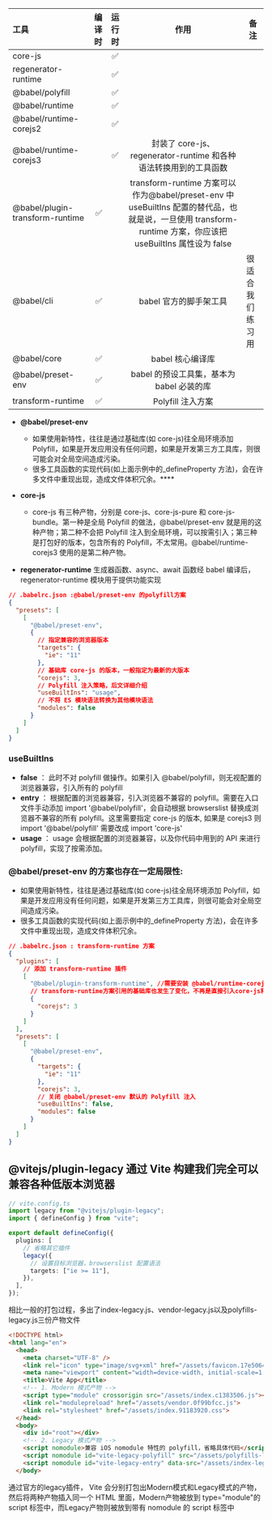 | 工具                            | 编译时 | 运行时 |                                                                            作用                                                                             | 备注             |
| :------------------------------ | -----: | :----: | :---------------------------------------------------------------------------------------------------------------------------------------------------------: | ---------------- |
| core-js                         |        |   ✅   |                                                                                                                                                             |                  |
| regenerator-runtime             |        |   ✅   |                                                                                                                                                             |                  |
| @babel/polyfill                 |        |   ✅   |                                                                                                                                                             |                  |
| @babel/runtime                  |        |   ✅   |                                                                                                                                                             |                  |
| @babel/runtime-corejs2          |        |   ✅   |                                                                                                                                                             |                  |
| @babel/runtime-corejs3          |        |   ✅   |                                              封装了 core-js、regenerator-runtime 和各种语法转换用到的工具函数                                               |                  |
| @babel/plugin-transform-runtime |     ✅ |        | transform-runtime 方案可以作为@babel/preset-env 中 useBuiltIns 配置的替代品，也就是说，一旦使用 transform-runtime 方案，你应该把 useBuiltIns 属性设为 false |                  |
| @babel/cli                      |     ✅ |        |                                                                   babel 官方的脚手架工具                                                                    | 很适合我们练习用 |
| @babel/core                     |     ✅ |        |                                                                      babel 核心编译库                                                                       |                  |
| @babel/preset-env               |     ✅ |        |                                                          babel 的预设工具集，基本为 babel 必装的库                                                          |                  |
| transform-runtime               |     ✅ |        |                                                                      Polyfill 注入方案                                                                      |                  |

- **@babel/preset-env**

  - 如果使用新特性，往往是通过基础库(如 core-js)往全局环境添加 Polyfill，如果是开发应用没有任何问题，如果是开发第三方工具库，则很可能会对全局空间造成污染。
  - 很多工具函数的实现代码(如上面示例中的\_defineProperty 方法)，会在许多文件中重现出现，造成文件体积冗余。\*\*\*\*

- **core-js**
  - core-js 有三种产物，分别是 core-js、core-js-pure 和 core-js-bundle。第一种是全局 Polyfill 的做法，@babel/preset-env 就是用的这种产物；第二种不会把 Polyfill 注入到全局环境，可以按需引入；第三种是打包好的版本，包含所有的 Polyfill，不太常用。@babel/runtime-corejs3 使用的是第二种产物。
- **regenerator-runtime** 生成器函数、async、await 函数经 babel 编译后，regenerator-runtime 模块用于提供功能实现

```json
// .babelrc.json :@babel/preset-env 的polyfill方案
{
  "presets": [
    [
      "@babel/preset-env",
      {
        // 指定兼容的浏览器版本
        "targets": {
          "ie": "11"
        },
        // 基础库 core-js 的版本，一般指定为最新的大版本
        "corejs": 3,
        // Polyfill 注入策略，后文详细介绍
        "useBuiltIns": "usage",
        // 不将 ES 模块语法转换为其他模块语法
        "modules": false
      }
    ]
  ]
}
```

### useBuiltIns

- **false** ： 此时不对 polyfill 做操作。如果引入 @babel/polyfill，则无视配置的浏览器兼容，引入所有的 polyfill
- **entry** ： 根据配置的浏览器兼容，引入浏览器不兼容的 polyfill。需要在入口文件手动添加 import '@babel/polyfill'，会自动根据 browserslist 替换成浏览器不兼容的所有 polyfill。这里需要指定 core-js 的版本, 如果是 corejs3 则 import '@babel/polyfill' 需要改成 import 'core-js'
- **usage** ： usage 会根据配置的浏览器兼容，以及你代码中用到的 API 来进行 polyfill，实现了按需添加。

### @babel/preset-env 的方案也存在一定局限性:

- 如果使用新特性，往往是通过基础库(如 core-js)往全局环境添加 Polyfill，如果是开发应用没有任何问题，如果是开发第三方工具库，则很可能会对全局空间造成污染。
- 很多工具函数的实现代码(如上面示例中的\_defineProperty 方法)，会在许多文件中重现出现，造成文件体积冗余。

```json
// .babelrc.json : transform-runtime 方案
{
  "plugins": [
    // 添加 transform-runtime 插件
    [
      "@babel/plugin-transform-runtime", //需要安装 @babel/runtime-corejs3  -S
      // transform-runtime方案引用的基础库也发生了变化，不再是直接引入core-js和regenerator-runtime，而是引入@babel/runtime-corejs3
      {
        "corejs": 3
      }
    ]
  ],
  "presets": [
    [
      "@babel/preset-env",
      {
        "targets": {
          "ie": "11"
        },
        "corejs": 3,
        // 关闭 @babel/preset-env 默认的 Polyfill 注入
        "useBuiltIns": false,
        "modules": false
      }
    ]
  ]
}
```

## **@vitejs/plugin-legacy** 通过 Vite 构建我们完全可以兼容各种低版本浏览器

```typescript
// vite.config.ts
import legacy from "@vitejs/plugin-legacy";
import { defineConfig } from "vite";

export default defineConfig({
  plugins: [
    // 省略其它插件
    legacy({
      // 设置目标浏览器，browserslist 配置语法
      targets: ["ie >= 11"],
    }),
  ],
});
```
相比一般的打包过程，多出了index-legacy.js、vendor-legacy.js以及polyfills-legacy.js三份产物文件

```html
<!DOCTYPE html>
<html lang="en">
  <head>
    <meta charset="UTF-8" />
    <link rel="icon" type="image/svg+xml" href="/assets/favicon.17e50649.svg" />
    <meta name="viewport" content="width=device-width, initial-scale=1.0" />
    <title>Vite App</title>
    <!-- 1. Modern 模式产物 -->
    <script type="module" crossorigin src="/assets/index.c1383506.js"></script>
    <link rel="modulepreload" href="/assets/vendor.0f99bfcc.js">
    <link rel="stylesheet" href="/assets/index.91183920.css">
  </head>
  <body>
    <div id="root"></div>
    <!-- 2. Legacy 模式产物 -->
    <script nomodule>兼容 iOS nomodule 特性的 polyfill，省略具体代码</script>
    <script nomodule id="vite-legacy-polyfill" src="/assets/polyfills-legacy.36fe2f9e.js"></script>
    <script nomodule id="vite-legacy-entry" data-src="/assets/index-legacy.c3d3f501.js">System.import(document.getElementById('vite-legacy-entry').getAttribute('data-src'))</script>
  </body>
```
通过官方的legacy插件， Vite 会分别打包出Modern模式和Legacy模式的产物，然后将两种产物插入同一个 HTML 里面，Modern产物被放到 type="module"的 script 标签中，而Legacy产物则被放到带有 nomodule 的 script 标签中